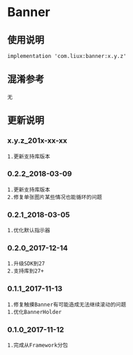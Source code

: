 Banner
===

使用说明
---
```
implementation 'com.liux:banner:x.y.z'
```

混淆参考
---
```
无
```

更新说明
---
### x.y.z_201x-xx-xx
    1.更新支持库版本
    
### 0.2.2_2018-03-09
    1.更新支持库版本
    2.修复单张图片某些情况也能循环的问题

### 0.2.1_2018-03-05
    1.优化默认指示器

### 0.2.0_2017-12-14
    1.升级SDK到27
    2.支持库到27+

### 0.1.1_2017-11-13
    1.修复触摸Banner有可能造成无法继续滚动的问题
    1.优化BannerHolder

### 0.1.0_2017-11-12
    1.完成从Framework分包